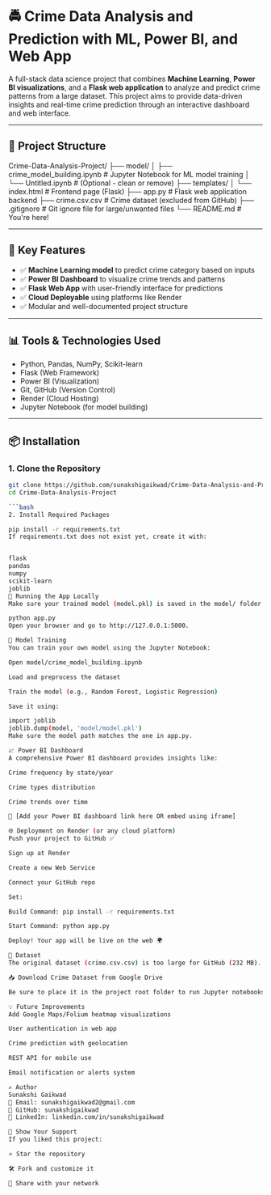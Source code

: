 # 🚔 Crime Data Analysis and Prediction with ML, Power BI, and Web App

A full-stack data science project that combines **Machine Learning**, **Power BI visualizations**, and a **Flask web application** to analyze and predict crime patterns from a large dataset. This project aims to provide data-driven insights and real-time crime prediction through an interactive dashboard and web interface.

---

## 📁 Project Structure

Crime-Data-Analysis-Project/
├── model/
│ ├── crime_model_building.ipynb # Jupyter Notebook for ML model training
│ └── Untitled.ipynb # (Optional - clean or remove)
├── templates/
│ └── index.html # Frontend page (Flask)
├── app.py # Flask web application backend
├── crime.csv.csv # Crime dataset (excluded from GitHub)
├── .gitignore # Git ignore file for large/unwanted files
└── README.md # You're here!


---

## 🧠 Key Features

- ✅ **Machine Learning model** to predict crime category based on inputs
- ✅ **Power BI Dashboard** to visualize crime trends and patterns
- ✅ **Flask Web App** with user-friendly interface for predictions
- ✅ **Cloud Deployable** using platforms like Render
- ✅ Modular and well-documented project structure

---

## 📊 Tools & Technologies Used

- Python, Pandas, NumPy, Scikit-learn
- Flask (Web Framework)
- Power BI (Visualization)
- Git, GitHub (Version Control)
- Render (Cloud Hosting)
- Jupyter Notebook (for model building)

---

## 📦 Installation

### 1. Clone the Repository

```bash
git clone https://github.com/sunakshigaikwad/Crime-Data-Analysis-and-Prediction-with-ML-Power-BI-and-Web-App.git
cd Crime-Data-Analysis-Project

```bash
2. Install Required Packages

pip install -r requirements.txt
If requirements.txt does not exist yet, create it with:


flask
pandas
numpy
scikit-learn
joblib
🚀 Running the App Locally
Make sure your trained model (model.pkl) is saved in the model/ folder.

python app.py
Open your browser and go to http://127.0.0.1:5000.

🧪 Model Training
You can train your own model using the Jupyter Notebook:

Open model/crime_model_building.ipynb

Load and preprocess the dataset

Train the model (e.g., Random Forest, Logistic Regression)

Save it using:

import joblib
joblib.dump(model, 'model/model.pkl')
Make sure the model path matches the one in app.py.

📈 Power BI Dashboard
A comprehensive Power BI dashboard provides insights like:

Crime frequency by state/year

Crime types distribution

Crime trends over time

🔗 [Add your Power BI dashboard link here OR embed using iframe]

🌐 Deployment on Render (or any cloud platform)
Push your project to GitHub ✅

Sign up at Render

Create a new Web Service

Connect your GitHub repo

Set:

Build Command: pip install -r requirements.txt

Start Command: python app.py

Deploy! Your app will be live on the web 🌍

🧾 Dataset
The original dataset (crime.csv.csv) is too large for GitHub (232 MB).

📥 Download Crime Dataset from Google Drive

Be sure to place it in the project root folder to run Jupyter notebooks properly.

💡 Future Improvements
Add Google Maps/Folium heatmap visualizations

User authentication in web app

Crime prediction with geolocation

REST API for mobile use

Email notification or alerts system

✍️ Author
Sunakshi Gaikwad
📧 Email: sunakshigaikwad2@gmail.com
🔗 GitHub: sunakshigaikwad
🔗 LinkedIn: linkedin.com/in/sunakshigaikwad

🌟 Show Your Support
If you liked this project:

⭐ Star the repository

🛠️ Fork and customize it

🤝 Share with your network
